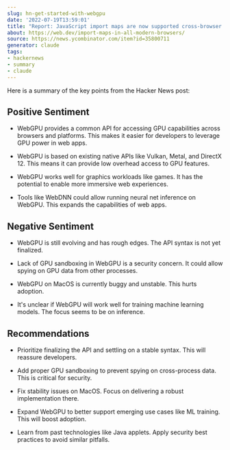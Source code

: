 ```yaml
---
slug: hn-get-started-with-webgpu
date: '2022-07-19T13:59:01'
title: "Report: JavaScript import maps are now supported cross-browser on Hackernews"
about: https://web.dev/import-maps-in-all-modern-browsers/
source: https://news.ycombinator.com/item?id=35800711
generator: claude
tags:
- hackernews
- summary
- claude
---
```


Here is a summary of the key points from the Hacker News post:

## Positive Sentiment

- WebGPU provides a common API for accessing GPU capabilities across browsers and platforms. This makes it easier for developers to leverage GPU power in web apps.

- WebGPU is based on existing native APIs like Vulkan, Metal, and DirectX 12. This means it can provide low overhead access to GPU features.

- WebGPU works well for graphics workloads like games. It has the potential to enable more immersive web experiences.

- Tools like WebDNN could allow running neural net inference on WebGPU. This expands the capabilities of web apps.

## Negative Sentiment 

- WebGPU is still evolving and has rough edges. The API syntax is not yet finalized.

- Lack of GPU sandboxing in WebGPU is a security concern. It could allow spying on GPU data from other processes.

- WebGPU on MacOS is currently buggy and unstable. This hurts adoption.

- It's unclear if WebGPU will work well for training machine learning models. The focus seems to be on inference.

## Recommendations

- Prioritize finalizing the API and settling on a stable syntax. This will reassure developers.

- Add proper GPU sandboxing to prevent spying on cross-process data. This is critical for security. 

- Fix stability issues on MacOS. Focus on delivering a robust implementation there.

- Expand WebGPU to better support emerging use cases like ML training. This will boost adoption.

- Learn from past technologies like Java applets. Apply security best practices to avoid similar pitfalls.